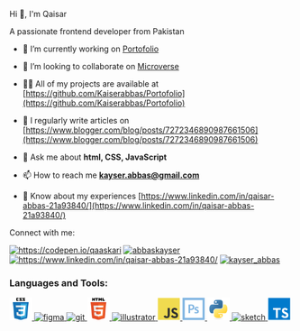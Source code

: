Hi 👋, I'm Qaisar</h1>

A passionate frontend developer from Pakistan

- 🔭 I’m currently working on [Portofolio](https://github.com/Kaiserabbas/Portofolio)

- 👯 I’m looking to collaborate on [Microverse](https://github.com/Kaiserabbas/Portofolio)

- 👨‍💻 All of my projects are available at [https://github.com/Kaiserabbas/Portofolio](https://github.com/Kaiserabbas/Portofolio)

- 📝 I regularly write articles on [https://www.blogger.com/blog/posts/7272346890987661506](https://www.blogger.com/blog/posts/7272346890987661506)

- 💬 Ask me about **html, CSS, JavaScript**

- 📫 How to reach me **kayser.abbas@gmail.com**

- 📄 Know about my experiences [https://www.linkedin.com/in/qaisar-abbas-21a93840/](https://www.linkedin.com/in/qaisar-abbas-21a93840/)

Connect with me:</h3>

<a href="https://codepen.io/https://codepen.io/qaaskari" target="blank"><img src="https://raw.githubusercontent.com/rahuldkjain/github-profile-readme-generator/master/src/images/icons/Social/codepen.svg" alt="https://codepen.io/qaaskari" height="30" width="40" /></a>
<a href="https://twitter.com/abbaskayser" target="blank"><img src="https://raw.githubusercontent.com/rahuldkjain/github-profile-readme-generator/master/src/images/icons/Social/twitter.svg" alt="abbaskayser" height="30" width="40" /></a>
<a href="https://linkedin.com/in/https://www.linkedin.com/in/qaisar-abbas-21a93840/" target="blank"><img src="https://raw.githubusercontent.com/rahuldkjain/github-profile-readme-generator/master/src/images/icons/Social/linked-in-alt.svg" alt="https://www.linkedin.com/in/qaisar-abbas-21a93840/" height="30" width="40" /></a>
<a href="https://www.hackerrank.com/kayser_abbas" target="blank"><img src="https://raw.githubusercontent.com/rahuldkjain/github-profile-readme-generator/master/src/images/icons/Social/hackerrank.svg" alt="kayser_abbas" height="30" width="40" /></a>

</p>

<h3>Languages and Tools:</h3>
<p> <a href="https://www.w3schools.com/css/" target="_blank" rel="noreferrer"> <img src="https://raw.githubusercontent.com/devicons/devicon/master/icons/css3/css3-original-wordmark.svg" alt="css3" width="40" height="40"/> </a> <a href="https://www.figma.com/" target="_blank" rel="noreferrer"> <img src="https://www.vectorlogo.zone/logos/figma/figma-icon.svg" alt="figma" width="40" height="40"/> </a> <a href="https://git-scm.com/" target="_blank" rel="noreferrer"> <img src="https://www.vectorlogo.zone/logos/git-scm/git-scm-icon.svg" alt="git" width="40" height="40"/> </a> <a href="https://www.w3.org/html/" target="_blank" rel="noreferrer"> <img src="https://raw.githubusercontent.com/devicons/devicon/master/icons/html5/html5-original-wordmark.svg" alt="html5" width="40" height="40"/> </a> <a href="https://www.adobe.com/in/products/illustrator.html" target="_blank" rel="noreferrer"> <img src="https://www.vectorlogo.zone/logos/adobe_illustrator/adobe_illustrator-icon.svg" alt="illustrator" width="40" height="40"/> </a> <a href="https://developer.mozilla.org/en-US/docs/Web/JavaScript" target="_blank" rel="noreferrer"> <img src="https://raw.githubusercontent.com/devicons/devicon/master/icons/javascript/javascript-original.svg" alt="javascript" width="40" height="40"/> </a> <a href="https://www.photoshop.com/en" target="_blank" rel="noreferrer"> <img src="https://raw.githubusercontent.com/devicons/devicon/master/icons/photoshop/photoshop-line.svg" alt="photoshop" width="40" height="40"/> </a> <a href="https://www.python.org" target="_blank" rel="noreferrer"> <img src="https://raw.githubusercontent.com/devicons/devicon/master/icons/python/python-original.svg" alt="python" width="40" height="40"/> </a> <a href="https://www.sketch.com/" target="_blank" rel="noreferrer"> <img src="https://www.vectorlogo.zone/logos/sketchapp/sketchapp-icon.svg" alt="sketch" width="40" height="40"/> </a> <a href="https://www.typescriptlang.org/" target="_blank" rel="noreferrer"> <img src="https://raw.githubusercontent.com/devicons/devicon/master/icons/typescript/typescript-original.svg" alt="typescript" width="40" height="40"/> </a> </p>
